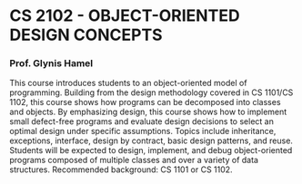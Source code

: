 # CS 2102 - OBJECT-ORIENTED DESIGN CONCEPTS
### Prof. Glynis Hamel

This course introduces students to an object-oriented model of programming. Building from the design methodology covered in CS 1101/CS 1102, this course shows how programs can be decomposed into classes and objects. By emphasizing design, this course shows how to implement small defect-free programs and evaluate design decisions to select an optimal design under specific assumptions. Topics include inheritance, exceptions, interface, design by contract, basic design patterns, and reuse. Students will be expected to design, implement, and debug object-oriented programs composed of multiple classes and over a variety of data structures. Recommended background: CS 1101 or CS 1102.
